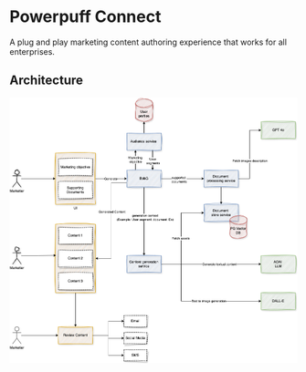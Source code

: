 # Powerpuff Connect
A plug and play marketing content authoring experience that works for all enterprises.
## Architecture
![Architecture](Architecture.png)
